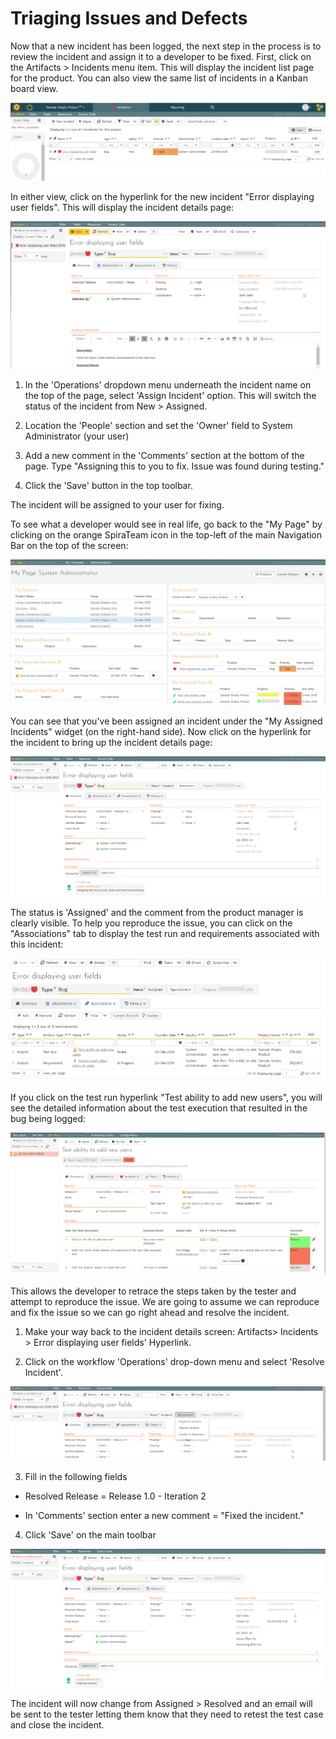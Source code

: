# Triaging Issues and Defects

Now that a new incident has been logged, the next step in the process is
to review the incident and assign it to a developer to be fixed. First,
click on the Artifacts \> Incidents menu item. This will display the
incident list page for the product. You can also view the same list of
incidents in a Kanban board view.

![](img/Triaging_Issues_and_Defects_68.png)




In either view, click on the hyperlink for the new incident "Error
displaying user fields". This will display the incident details page:

![](img/Triaging_Issues_and_Defects_69.png)




1.  In the 'Operations' dropdown menu underneath the incident name on
the top of the page, select 'Assign Incident' option. This will
switch the status of the incident from New \> Assigned.

2.  Location the 'People' section and set the 'Owner' field to System
Administrator (your user)

3.  Add a new comment in the 'Comments' section at the bottom of the
page. Type "Assigning this to you to fix. Issue was found during
testing."

4.  Click the 'Save' button in the top toolbar.

The incident will be assigned to your user for fixing.

To see what a developer would see in real life, go back to the "My Page"
by clicking on the orange SpiraTeam icon in the top-left of the main
Navigation Bar on the top of the screen:

![](img/Triaging_Issues_and_Defects_70.png)




You can see that you've been assigned an incident under the "My Assigned
Incidents" widget (on the right-hand side). Now click on the hyperlink
for the incident to bring up the incident details page:

![](img/Triaging_Issues_and_Defects_71.png)




The status is 'Assigned' and the comment from the product manager is
clearly visible. To help you reproduce the issue, you can click on the
"Associations" tab to display the test run and requirements associated
with this incident:

![](img/Triaging_Issues_and_Defects_72.png)




If you click on the test run hyperlink "Test ability to add new users",
you will see the detailed information about the test execution that
resulted in the bug being logged:

![](img/Triaging_Issues_and_Defects_73.png)




This allows the developer to retrace the steps taken by the tester and
attempt to reproduce the issue. We are going to assume we can reproduce
and fix the issue so we can go right ahead and resolve the incident.

1.  Make your way back to the incident details screen: Artifacts\>
Incidents \> Error displaying user fields' Hyperlink.

2.  Click on the workflow 'Operations' drop-down menu and select
'Resolve Incident'.

![](img/Triaging_Issues_and_Defects_74.png)




3.  Fill in the following fields

-   Resolved Release = Release 1.0 - Iteration 2

-   In 'Comments' section enter a new comment = "Fixed the incident."

4.  Click 'Save' on the main toolbar

![](img/Triaging_Issues_and_Defects_75.png)




The incident will now change from Assigned \> Resolved and an email will
be sent to the tester letting them know that they need to retest the
test case and close the incident.

